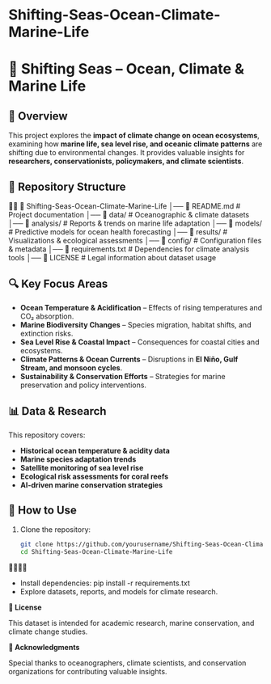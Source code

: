 # Shifting-Seas-Ocean-Climate-Marine-Life
# 🌊 Shifting Seas – Ocean, Climate & Marine Life

## 📌 Overview
This project explores the **impact of climate change on ocean ecosystems**, examining how **marine life, sea level rise, and oceanic climate patterns** are shifting due to environmental changes. It provides valuable insights for **researchers, conservationists, policymakers, and climate scientists**.

## 📁 Repository Structure


📂 Shifting-Seas-Ocean-Climate-Marine-Life │── 📄 README.md               # Project documentation │── 📂 data/                   # Oceanographic & climate datasets │── 📂 analysis/               # Reports & trends on marine life adaptation │── 📂 models/                 # Predictive models for ocean health forecasting │── 📂 results/                # Visualizations & ecological assessments │── 📂 config/                 # Configuration files & metadata │── 📄 requirements.txt        # Dependencies for climate analysis tools │── 📄 LICENSE                 # Legal information about dataset usage

## 🔍 Key Focus Areas
- **Ocean Temperature & Acidification** – Effects of rising temperatures and CO₂ absorption.
- **Marine Biodiversity Changes** – Species migration, habitat shifts, and extinction risks.
- **Sea Level Rise & Coastal Impact** – Consequences for coastal cities and ecosystems.
- **Climate Patterns & Ocean Currents** – Disruptions in **El Niño, Gulf Stream, and monsoon cycles**.
- **Sustainability & Conservation Efforts** – Strategies for marine preservation and policy interventions.

## 📊 Data & Research
This repository covers:
- **Historical ocean temperature & acidity data**
- **Marine species adaptation trends**
- **Satellite monitoring of sea level rise**
- **Ecological risk assessments for coral reefs**
- **AI-driven marine conservation strategies**

## 🚀 How to Use
1. Clone the repository:
   ```bash
   git clone https://github.com/yourusername/Shifting-Seas-Ocean-Climate-Marine-Life.git
   cd Shifting-Seas-Ocean-Climate-Marine-Life


- Install dependencies:
pip install -r requirements.txt
- Explore datasets, reports, and models for climate research.
  
**📜 License**

This dataset is intended for academic research, marine conservation, and climate change studies.

**🙌 Acknowledgments**

Special thanks to oceanographers, climate scientists, and conservation organizations for contributing valuable insights.
